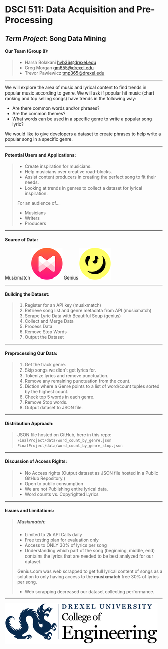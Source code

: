 # DSCI 511: Data Acquisition and Pre-Processing

## _Term Project_: Song Data Mining

#### Our Team (Group 8):
> - Harsh Bolakani hvb36@drexel.edu
> - Greg Morgan gm655@drexel.edu
> - Trevor Pawlewicz tmp365@drexel.edu

---
We will explore the area of music and lyrical content to find trends in popular music according to genre.
We will ask if popular hit music (chart ranking and top selling songs) have trends in the following way:
- Are there common words and/or phrases?
- Are the common themes?
- What words can be used in a specific genre to write a popular song lyric?

We would like to give developers a dataset to create phrases to help write a popular song in a specific genre.

---
#### Potential Users and Applications:
> - Create inspiration for musicians.
> - Help musicians over creative road-blocks.
> - Assist content producers in creating the perfect song to fit their needs.
> - Looking at trends in genres to collect a dataset for lyrical inspiration.
>
> For an audience of…
> - Musicians
> - Writers
> - Producers

---
#### Source of Data:
Musixmatch ![Musixmatch logo](images/Monogram_Primary.png "Musixmatch")
Genius ![Genius logo](images/Genius.png "Genius")

---
#### Building the Dataset:
> 1. Register for an API key (musixmatch)
> 2. Retrieve song list and genre metadata from API (musixmatch)
> 3. Scrape Lyric Data with Beautiful Soup (genius)
> 4. Collect and Merge Data
> 5. Process Data
> 6. Remove Stop Words
> 7. Output the Dataset

---
#### Preprocessing Our Data:
> 1. Get the track genre.
> 2. Skip songs we didn't get lyrics for.
> 3. Tokenize lyrics and remove punctuation.
> 4. Remove any remaining punctuation from the count.
> 5. Diction where a Genre points to a list of word/count tuples sorted by the highest count.
> 6. Check top 5 words in each genre.
> 7. Remove Stop words.
> 8. Output dataset to JSON file.

---
#### Distribution Approach:
> JSON file hosted on GitHub, here in this repo:
> `FinalProject/data/word_count_by_genre.json`
> `FinalProject/data/word_count_by_genre_stop.json`

---
#### Discussion of Access Rights:
> - No Access rights (Output dataset as JSON file hosted in a Public GitHub Repository.)
> - Open to public consumption
> - We are not Publishing entire lyrical data.
> - Word counts vs. Copyrighted Lyrics

---
#### Issues and Limitations:
> ##### _Musixmatch_:
> - Limited to 2k API Calls daily
> - Free testing plan for evaluation only
> - Access to ONLY 30% of lyrics per song
> - Understanding which part of the song (beginning, middle, end) contains the lyrics that are needed to be best analyzed for our dataset.
>
> Genius.com was web scrapped to get full lyrical content of songs as a solution to only having access to the __musixmatch__ free 30% of lyrics per song.
> - Web scrapping decreased our dataset collecting performance.


---

![Drexel logo](images/Drexel-engineering-blue-black.png "Drexel Engineering")
